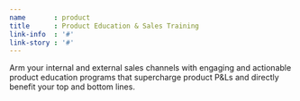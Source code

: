 ```yaml
---
name       : product
title      : Product Education & Sales Training
link-info  : '#'
link-story : '#'
---
```

Arm your internal and external sales channels with engaging and actionable product education programs that supercharge product P&Ls and directly benefit your top and bottom lines.
